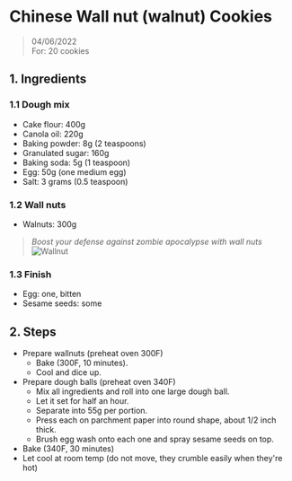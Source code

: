 # Chinese Wall nut (walnut) Cookies
> 04/06/2022 <br>
> For: 20 cookies

## 1. Ingredients
### 1.1 Dough mix
- Cake flour: 400g
- Canola oil: 220g
- Baking powder: 8g (2 teaspoons)
- Granulated sugar: 160g
- Baking soda: 5g (1 teaspoon)
- Egg: 50g (one medium egg)
- Salt: 3 grams (0.5 teaspoon)

### 1.2 Wall nuts
- Walnuts: 300g 

>*Boost your defense against zombie apocalypse with wall nuts* <br>
![Wallnut](https://static.wikia.nocookie.net/plantsvszombies/images/1/17/Wall-nut2.png/revision/latest?cb=20210908090053)

### 1.3 Finish
- Egg: one, bitten
- Sesame seeds: some

## 2. Steps
- Prepare wallnuts (preheat oven 300F)
  - Bake (300F, 10 minutes). 
  - Cool and dice up.
- Prepare dough balls (preheat oven 340F)
  - Mix all ingredients and roll into one large dough ball. 
  - Let it set for half an hour.
  - Separate into 55g per portion. 
  - Press each on parchment paper into round shape, about 1/2 inch thick.
  - Brush egg wash onto each one and spray sesame seeds on top. 
- Bake (340F, 30 minutes)
- Let cool at room temp (do not move, they crumble easily when they're hot)


